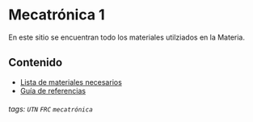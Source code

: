 # Mecatrónica 1

En este sitio se encuentran todo los materiales utilziados en la
Materia. 

Contenido
---
- [Lista de materiales necesarios](doc/herramientas.md)
- [Guía de referencias](doc/guias.md)


###### tags: `UTN` `FRC` `mecatrónica`
